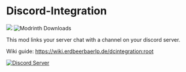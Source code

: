 # Discord-Integration
![](http://cf.way2muchnoise.eu/full_324952_downloads.svg) ![Modrinth Downloads](https://img.shields.io/modrinth/dt/dcintegration?style=flat&logo=modrinth)

This mod links your server chat with a channel on your discord server.

Wiki guide: https://wiki.erdbeerbaerlp.de/dcintegration:root

[![Discord Server](https://discordapp.com/api/guilds/881880836377546824/widget.png?style=banner2)](https://discord.gg/PGPWdRBQms)
